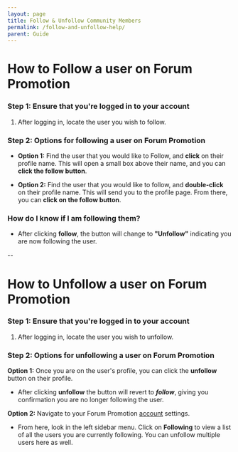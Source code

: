 ```yaml
---
layout: page
title: Follow & Unfollow Community Members
permalink: /follow-and-unfollow-help/
parent: Guide
---
```


# How to Follow a user on Forum Promotion

### Step 1: Ensure that you're logged in to your account

1. After logging in, locate the user you wish to follow.

### Step 2: Options for following a user on Forum Promotion

- **Option 1:** Find the user that you would like to Follow, and **click** on their profile name. This will open a small box above their name, and you can **click the follow button**.

- **Option 2:** Find the user that you would like to follow, and **double-click** on their profile name. This will send you to the profile page. From there, you can **click on the follow button**.

### How do I know if I am following them?

- After clicking **follow**, the button will change to **"Unfollow"** indicating you are now following the user.

--


# How to Unfollow a user on Forum Promotion

### Step 1: Ensure that you're logged in to your account

1. After logging in, locate the user you wish to unfollow.

### Step 2: Options for unfollowing a user on Forum Promotion

**Option 1:** Once you are on the user's profile, you can click the **unfollow** button on their profile.
- After clicking **unfollow** the button will revert to ***follow***, giving you confirmation you are no longer following the user.

**Option 2:** Navigate to your Forum Promotion [account](https://forumpromotion.net/account/) settings.
- From here, look in the left sidebar menu. Click on **Following** to view a list of all the users you are currently following. You can unfollow multiple users here as well.

